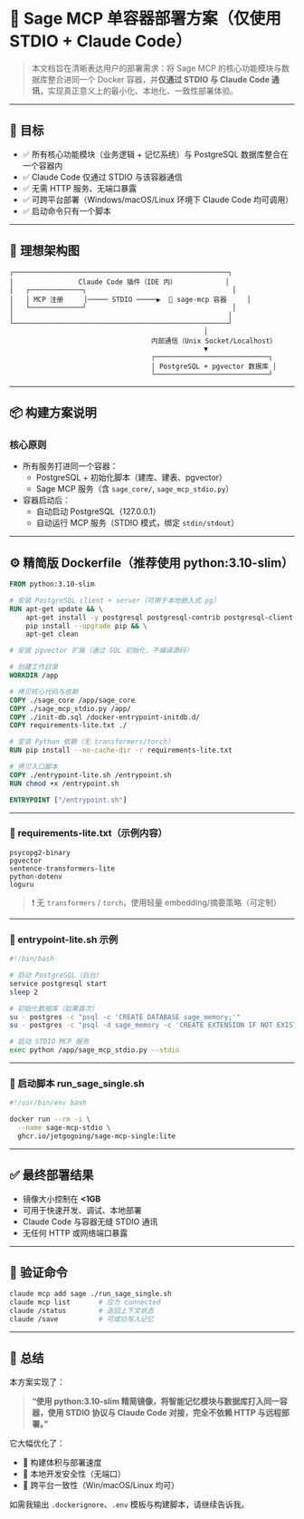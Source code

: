 # 🧱 Sage MCP 单容器部署方案（仅使用 STDIO + Claude Code）

> 本文档旨在清晰表达用户的部署需求：将 Sage MCP 的核心功能模块与数据库整合进同一个 Docker 容器，并**仅通过 STDIO 与 Claude Code 通讯**，实现真正意义上的最小化、本地化、一致性部署体验。

---

## 🎯 目标

- ✅ 所有核心功能模块（业务逻辑 + 记忆系统）与 PostgreSQL 数据库整合在一个容器内
- ✅ Claude Code 仅通过 STDIO 与该容器通信
- ✅ 无需 HTTP 服务、无端口暴露
- ✅ 可跨平台部署（Windows/macOS/Linux 环境下 Claude Code 均可调用）
- ✅ 启动命令只有一个脚本

---

## 🧠 理想架构图

```
┌─────────────────────────────────────────────────────┐
│                Claude Code 插件（IDE 内）            │
│   ┌─────────────┐                                    │
│   │ MCP 注册     │───── STDIO ─────▶  🧠 sage-mcp 容器     │
│   └─────────────┘                                    │
│                                                     │
└─────────────────────────────────────────────────────┘
                                                │
                                   内部通信（Unix Socket/Localhost）
                                                ▼
                                   ┌────────────────────────────┐
                                   │ PostgreSQL + pgvector 数据库 │
                                   └────────────────────────────┘
```

---

## 📦 构建方案说明

### 核心原则

- 所有服务打进同一个容器：
  - PostgreSQL + 初始化脚本（建库、建表、pgvector）
  - Sage MCP 服务（含 `sage_core/`, `sage_mcp_stdio.py`）
- 容器启动后：
  - 自动启动 PostgreSQL（127.0.0.1）
  - 自动运行 MCP 服务（STDIO 模式，绑定 `stdin/stdout`）

---

## ⚙️ 精简版 Dockerfile（推荐使用 python:3.10-slim）

```Dockerfile
FROM python:3.10-slim

# 安装 PostgreSQL client + server（可用于本地嵌入式 pg）
RUN apt-get update && \
    apt-get install -y postgresql postgresql-contrib postgresql-client curl gnupg && \
    pip install --upgrade pip && \
    apt-get clean

# 安装 pgvector 扩展（通过 SQL 初始化，不编译源码）

# 创建工作目录
WORKDIR /app

# 拷贝核心代码与依赖
COPY ./sage_core /app/sage_core
COPY ./sage_mcp_stdio.py /app/
COPY ./init-db.sql /docker-entrypoint-initdb.d/
COPY requirements-lite.txt ./

# 安装 Python 依赖（无 transformers/torch）
RUN pip install --no-cache-dir -r requirements-lite.txt

# 拷贝入口脚本
COPY ./entrypoint-lite.sh /entrypoint.sh
RUN chmod +x /entrypoint.sh

ENTRYPOINT ["/entrypoint.sh"]
```

---

### 🔧 requirements-lite.txt（示例内容）

```
psycopg2-binary
pgvector
sentence-transformers-lite
python-dotenv
loguru
```

> ❗ 无 `transformers` / `torch`，使用轻量 embedding/摘要策略（可定制）

---

### 🚀 entrypoint-lite.sh 示例

```bash
#!/bin/bash

# 启动 PostgreSQL（后台）
service postgresql start
sleep 2

# 初始化数据库（如果首次）
su - postgres -c "psql -c 'CREATE DATABASE sage_memory;'"
su - postgres -c "psql -d sage_memory -c 'CREATE EXTENSION IF NOT EXISTS vector;'"

# 启动 STDIO MCP 服务
exec python /app/sage_mcp_stdio.py --stdio
```

---

### 🧪 启动脚本 run\_sage\_single.sh

```bash
#!/usr/bin/env bash

docker run --rm -i \
  --name sage-mcp-stdio \
  ghcr.io/jetgogoing/sage-mcp-single:lite
```

---

## ✅ 最终部署结果

- 镜像大小控制在 **<1GB**
- 可用于快速开发、调试、本地部署
- Claude Code 与容器无缝 STDIO 通讯
- 无任何 HTTP 或网络端口暴露

---

## 🧪 验证命令

```bash
claude mcp add sage ./run_sage_single.sh
claude mcp list       # 应为 connected
claude /status        # 返回上下文状态
claude /save          # 可成功写入记忆
```

---

## 📌 总结

本方案实现了：

> **“使用 python:3.10-slim 精简镜像，将智能记忆模块与数据库打入同一容器，使用 STDIO 协议与 Claude Code 对接，完全不依赖 HTTP 与远程部署。”**

它大幅优化了：

- 🧩 构建体积与部署速度
- 🔐 本地开发安全性（无端口）
- 🔁 跨平台一致性（Win/macOS/Linux 均可）

如需我输出 `.dockerignore`、`.env` 模板与构建脚本，请继续告诉我。

